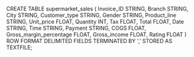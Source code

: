 CREATE TABLE supermarket_sales (
    Invoice_ID STRING,
    Branch STRING,
    City STRING,
    Customer_type STRING,
    Gender STRING,
    Product_line STRING,
    Unit_price FLOAT,
    Quantity INT,
    Tax FLOAT,
    Total FLOAT,
    Date STRING,
    Time STRING,
    Payment STRING,
    COGS FLOAT,
    Gross_margin_percentage FLOAT,
    Gross_income FLOAT,
    Rating FLOAT
)
ROW FORMAT DELIMITED
FIELDS TERMINATED BY ','
STORED AS TEXTFILE;
